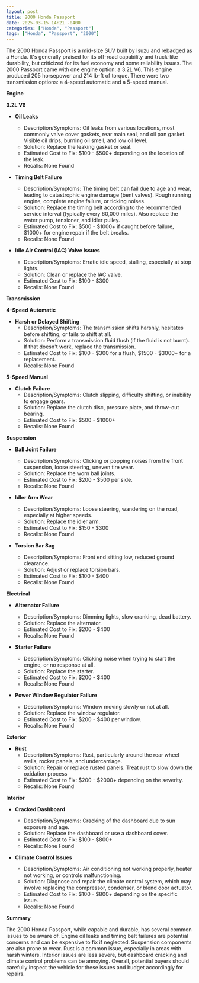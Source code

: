 ```yaml
---
layout: post
title: 2000 Honda Passport
date: 2025-03-15 14:21 -0400
categories: ["Honda", "Passport"]
tags: ["Honda", "Passport", "2000"]
---
```

The 2000 Honda Passport is a mid-size SUV built by Isuzu and rebadged as a Honda. It's generally praised for its off-road capability and truck-like durability, but criticized for its fuel economy and some reliability issues. The 2000 Passport came with one engine option: a 3.2L V6. This engine produced 205 horsepower and 214 lb-ft of torque. There were two transmission options: a 4-speed automatic and a 5-speed manual.

**Engine**

**3.2L V6**

*   **Oil Leaks**
    *   Description/Symptoms: Oil leaks from various locations, most commonly valve cover gaskets, rear main seal, and oil pan gasket. Visible oil drips, burning oil smell, and low oil level.
    *   Solution: Replace the leaking gasket or seal.
    *   Estimated Cost to Fix: $100 - $500+ depending on the location of the leak.
    *   Recalls: None Found

*   **Timing Belt Failure**
    *   Description/Symptoms: The timing belt can fail due to age and wear, leading to catastrophic engine damage (bent valves). Rough running engine, complete engine failure, or ticking noises.
    *   Solution: Replace the timing belt according to the recommended service interval (typically every 60,000 miles). Also replace the water pump, tensioner, and idler pulley.
    *   Estimated Cost to Fix: $500 - $1000+ if caught before failure, $1000+ for engine repair if the belt breaks.
    *   Recalls: None Found

*   **Idle Air Control (IAC) Valve Issues**
    *   Description/Symptoms: Erratic idle speed, stalling, especially at stop lights.
    *   Solution: Clean or replace the IAC valve.
    *   Estimated Cost to Fix: $100 - $300
    *   Recalls: None Found

**Transmission**

**4-Speed Automatic**

*   **Harsh or Delayed Shifting**
    *   Description/Symptoms: The transmission shifts harshly, hesitates before shifting, or fails to shift at all.
    *   Solution: Perform a transmission fluid flush (if the fluid is not burnt). If that doesn't work, replace the transmission.
    *   Estimated Cost to Fix: $100 - $300 for a flush, $1500 - $3000+ for a replacement.
    *   Recalls: None Found

**5-Speed Manual**

*   **Clutch Failure**
    *   Description/Symptoms: Clutch slipping, difficulty shifting, or inability to engage gears.
    *   Solution: Replace the clutch disc, pressure plate, and throw-out bearing.
    *   Estimated Cost to Fix: $500 - $1000+
    *   Recalls: None Found

**Suspension**

*   **Ball Joint Failure**
    *   Description/Symptoms: Clicking or popping noises from the front suspension, loose steering, uneven tire wear.
    *   Solution: Replace the worn ball joints.
    *   Estimated Cost to Fix: $200 - $500 per side.
    *   Recalls: None Found

*   **Idler Arm Wear**
    *   Description/Symptoms: Loose steering, wandering on the road, especially at higher speeds.
    *   Solution: Replace the idler arm.
    *   Estimated Cost to Fix: $150 - $300
    *   Recalls: None Found

*   **Torsion Bar Sag**
    *   Description/Symptoms: Front end sitting low, reduced ground clearance.
    *   Solution: Adjust or replace torsion bars.
    *   Estimated Cost to Fix: $100 - $400
    *   Recalls: None Found

**Electrical**

*   **Alternator Failure**
    *   Description/Symptoms: Dimming lights, slow cranking, dead battery.
    *   Solution: Replace the alternator.
    *   Estimated Cost to Fix: $200 - $400
    *   Recalls: None Found

*   **Starter Failure**
    *   Description/Symptoms: Clicking noise when trying to start the engine, or no response at all.
    *   Solution: Replace the starter.
    *   Estimated Cost to Fix: $200 - $400
    *   Recalls: None Found

*   **Power Window Regulator Failure**
    *   Description/Symptoms: Window moving slowly or not at all.
    *   Solution: Replace the window regulator.
    *   Estimated Cost to Fix: $200 - $400 per window.
    *   Recalls: None Found

**Exterior**

*   **Rust**
    *   Description/Symptoms: Rust, particularly around the rear wheel wells, rocker panels, and undercarriage.
    *   Solution: Repair or replace rusted panels. Treat rust to slow down the oxidation process
    *   Estimated Cost to Fix: $200 - $2000+ depending on the severity.
    *   Recalls: None Found

**Interior**

*   **Cracked Dashboard**
    *   Description/Symptoms: Cracking of the dashboard due to sun exposure and age.
    *   Solution: Replace the dashboard or use a dashboard cover.
    *   Estimated Cost to Fix: $100 - $800+
    *   Recalls: None Found

*   **Climate Control Issues**
    *   Description/Symptoms: Air conditioning not working properly, heater not working, or controls malfunctioning.
    *   Solution: Diagnose and repair the climate control system, which may involve replacing the compressor, condenser, or blend door actuator.
    *   Estimated Cost to Fix: $100 - $800+ depending on the specific issue.
    *   Recalls: None Found

**Summary**

The 2000 Honda Passport, while capable and durable, has several common issues to be aware of. Engine oil leaks and timing belt failures are potential concerns and can be expensive to fix if neglected. Suspension components are also prone to wear. Rust is a common issue, especially in areas with harsh winters. Interior issues are less severe, but dashboard cracking and climate control problems can be annoying. Overall, potential buyers should carefully inspect the vehicle for these issues and budget accordingly for repairs.

